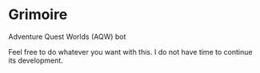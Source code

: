 # Grimoire
Adventure Quest Worlds (AQW) bot

Feel free to do whatever you want with this. I do not have time to continue its development.
